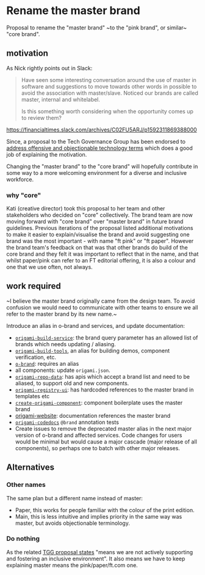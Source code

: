 # Rename the master brand

Proposal to rename the "master brand" ~to the "pink brand", or similar~ "core brand".

## motivation

As Nick rightly points out in Slack:

>Have seen some interesting conversation around the use of master in software and suggestions to move towards other words in possible to avoid the association with master/slave. Noticed our brands are called master, internal and whitelabel.
>
>Is this something worth considering when the opportunity comes up to review them?

https://financialtimes.slack.com/archives/C02FU5ARJ/p1592311869388000

Since, a proposal to the Tech Governance Group has been endorsed to [address offensive and objectionable technology terms](https://docs.google.com/document/d/1v6z7_NkLFeYAFotTYB8C1OguO5iMHHLpAOv_yG5EKHI/edit#heading=h.tzfu5ukd61s) which does a good job of explaining the motivation.

Changing the "master brand" to the "core brand" will hopefully contribute in some way to a more welcoming environment for a diverse and inclusive workforce.

### why "core"

Kati (creative director) took this proposal to her team and other stakeholders who decided on "core" collectively. The brand team are now moving forward with "core brand" over "master brand" in future brand guidelines. Previous iterations of the proposal listed additional motivations to make it easier to explain/visualise the brand and avoid suggesting one brand was the most important - with name "ft pink" or "ft paper". However the brand team's feedback on that was that other brands do build of the core brand and they felt it was important to reflect that in the name, and that whilst paper/pink can refer to an FT editorial offering, it is also a colour and one that we use often, not always.

## work required

~I believe the master brand originally came from the design team. To avoid confusion we would need to communicate with other teams to ensure we all refer to the master brand by its new name.~ 

Introduce an alias in o-brand and services, and update documentation:
- [`origami-build-service`](https://github.com/Financial-Times/origami-build-service): the brand query parameter has an allowed list of brands which needs updating / aliasing.
- [`origami-build-tools`](https://github.com/Financial-Times/origami-build-tools), an alias for building demos, component verification, etc.
- [`o-brand`](https://github.com/Financial-Times/o-brand): requires an alias
- all components: update `origami.json`.
- [`origami-repo-data`](https://github.com/Financial-Times/origami-repo-data): has apis which accept a brand list and need to be aliased, to support old and new components.
- [`origami-registry-ui`](https://github.com/Financial-Times/origami-registry-ui): has hardcoded references to the master brand in templates etc
- [`create-origami-component`](https://github.com/Financial-Times/create-origami-component/): component boilerplate uses the master brand
- [origami-website](https://github.com/Financial-Times/origami-website/): documentation references the master brand
- [`origami-codedocs`](https://github.com/Financial-Times/origami-codedocs) `@brand` annotation tests
- Create issues to remove the deprecated master alias in the next major version of o-brand and affected services. Code changes for users would be minimal but would cause a major cascade (major release of all components), so perhaps one to batch with other major releases.

## Alternatives

### Other names

The same plan but a different name instead of master:

- Paper, this works for people familiar with the colour of the print edition.
- Main, this is less intuitive and implies priority in the same way was master, but avoids objectionable terminology.

### Do nothing

As the related [TGG proposal states](https://docs.google.com/document/d/1v6z7_NkLFeYAFotTYB8C1OguO5iMHHLpAOv_yG5EKHI/edit#heading=h.tzfu5ukd61s) "means we are not actively supporting and fostering an inclusive environment". It also means we have to keep explaining master means the pink/paper/ft.com one.

